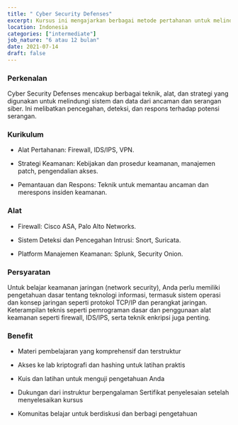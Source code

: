 ```yaml
---
title: " Cyber Security Defenses"
excerpt: Kursus ini mengajarkan berbagai metode pertahanan untuk melindungi sistem dari serangan siber.
location: Indonesia
categories: ["intermediate"]
job_nature: "6 atau 12 bulan"
date: 2021-07-14
draft: false
---
```


### Perkenalan

Cyber Security Defenses mencakup berbagai teknik, alat, dan strategi yang digunakan untuk melindungi sistem dan data dari ancaman dan serangan siber. Ini melibatkan pencegahan, deteksi, dan respons terhadap potensi serangan.


### Kurikulum

- Alat Pertahanan: Firewall, IDS/IPS, VPN.

- Strategi Keamanan: Kebijakan dan prosedur keamanan, manajemen patch, pengendalian akses.

- Pemantauan dan Respons: Teknik untuk memantau ancaman dan merespons insiden keamanan.

### Alat

- Firewall: Cisco ASA, Palo Alto Networks.

- Sistem Deteksi dan Pencegahan Intrusi: Snort, Suricata.

- Platform Manajemen Keamanan: Splunk, Security Onion.

### Persyaratan

Untuk belajar keamanan jaringan (network security), Anda perlu memiliki pengetahuan dasar tentang teknologi informasi, termasuk sistem operasi dan konsep jaringan seperti protokol TCP/IP dan perangkat jaringan. Keterampilan teknis seperti pemrograman dasar dan penggunaan alat keamanan seperti firewall, IDS/IPS, serta teknik enkripsi juga penting. 

### Benefit

- Materi pembelajaran yang komprehensif dan terstruktur

- Akses ke lab kriptografi dan hashing untuk latihan praktis

- Kuis dan latihan untuk menguji pengetahuan Anda

- Dukungan dari instruktur berpengalaman
Sertifikat penyelesaian setelah menyelesaikan kursus

- Komunitas belajar untuk berdiskusi dan berbagi pengetahuan
